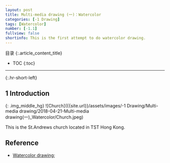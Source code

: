 ```yaml
---
layout: post
title: Multi-media drawing (一)：Watercolor
categories: [-1 Drawing]
tags: [Watercolor]
number: [-1.1]
fullview: false
shortinfo: This is the first attempt to do watercolor drawing.
---
```

目录
{:.article_content_title}

* TOC
{:toc}

---
{:.hr-short-left}

## 1 Introduction

{: .img_middle_hg}
![Church]({{site.url}}/assets/images/-1 Drawing/Multi-media drawing/2018-04-21-Multi-media drawing(一)_Watercolor/Church.jpeg)


This is the St.Andrews church located in TST Hong Kong.

## Reference

- [Watercolor drawing](https://www.youtube.com/watch?v=qDqpmSwyHqQ);





